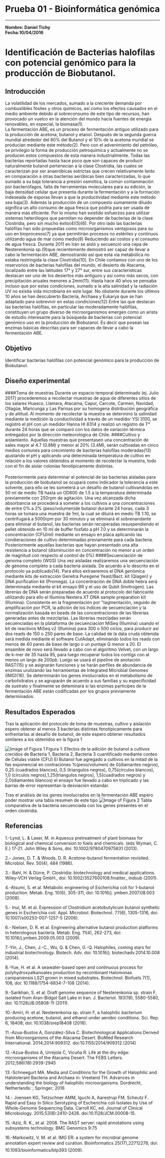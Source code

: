 # Prueba 01 - Bioinformática genómica
___

**Nombre: Daniel Tichy**  
**Fecha:10/04/2016**
&nbsp;

#  Identificación de Bacterias halofilas con potencial genómico para la producción de Biobutanol.

##  Introducción 

La volatilidad de los mercados, sumado a la creciente demanda por combustibles fósiles y otros químicos, así como los efectos causados en el medio ambiente debido al sobreconsumo de este tipo de recursos, han provocado un vuelco en la atención del mundo hacia fuentes de energía renovables, en especial, la biomasa(1).   
La fermentación ABE, es un proceso de fermentación antiguo utilizado para la producción de acetona, butanol y etanol. Después de la segunda guerra mundial alrededor del 60% del Butanol y el 10% de la acetona mundial se producían mediante este método(2). Pero con el advenimiento del petróleo, se privilegio la forma de producción petroquímica y actualmente no se producen estos compuestos de esta manera industrialmente. Todas las bacterias reportadas hasta hace poco que son capaces de producir naturalmente butanol pertenecían a la clase
Clostridia, las cuales se caracterizan por ser anaeróbicas estrictas que crecen relativamente lento en comparación a otras bacterias aeróbicas bien caracterizadas, lo que sumado a su baja tolerancia a presión osmótica, la común contaminación por bacteriófagos, falta de herramientas moleculares para su edición, la baja densidad celular que presenta durante la fermentación 
y a la formación indeseada de esporas llevan a que la productividad mediante este método sea baja(3).
Además la producción de un compuesto sumamente diluido significa un alto consumo de agua fresca que podría para ser usada de manera más eficiente. Por lo mismo han existido esfuerzos para utilizar sistemas heterólogos que permitan no depender de bacterias de la clase Clostridia, pero sin mucho éxito(4)(5)(6).
Por otro lado las bacterias halófilas han sido propuestas como microorganismos ventajosos para su uso en bioprocesos(7) ya que permitirían procesos no estériles y continuos utilizando agua de mar como medio(8) Reduciendo así costos y el  consumo de agua fresca. 
Durante 2011 en Irán se aisló y secuenció una cepa de Nesterenkonia sp.(9)que recientemente demostró ser capaz de llevar a cabo la fermentación ABE, demostrando así que esta vía metabólica no estaba restringida la clase Clostridia(10). 
En Chile contamos con uno de los reservorios de bacterias halofilas del mundo, el desierto de Atacama, localizado entre las latitudes 17° y 27° sur, entre sus caracteristicas destacan ser uno de los desiertos más antiguos y así como más secos, con precipitación anuales menores a 2mm(11). Hasta hace 40 años se pensaba incluso que por estas condiciones, sumado a la alta
salinidad y la radiación UV no existía vida microbiana en este lugar. No obstante durante los últimos 10 años se han descubierto Bacteria, Archaea y Eukarya que se han adaptado para sobrevivir en estas condiciones(12) Entre las que destacan las bacterias halófilas, en particular las moderadamente halófilas, constituyen un grupo diverso de microorganismos emergen 
como un arista de estudio interesante para la búsqueda de bacterias con potencial genómico uso en la producción de Biobutanol.
Es decir que posean las enzimas básicas descritas para ser capaces de llevar a cabo la fermentación ABE. 

##  Objetivo 
Identificar bacterias halófilas con potencial genómico para la producción de Biobutanol. 

##  Diseño experimental

####Toma de muestras
Durante un espacio temporal determinado (ej. Julio 2017) procederemos a recolectar muestras de agua de diferentes sitios 
de los salares Huasco, Llamara, Atacama, Capur, Carcote, Carmen, Navidad, Ollagüe, Maricunga y Las Parinas por su homogena distribución geográfica y de altitud. Al momento de recolectar la muestra se determinó la salinidad mediante la medición la conductividad a través de un medidor YSI 3100, se registró el pH con un medidor Hanna HI 8314 y realizó un registro de T° 
durante 24 horas que se comparó con los datos de variación térmica entregados por la dirección meteorológica de Chile. 
####Cultivo y aislamiento. 
Aquellas muestras que presentasen una concentración de sales mayor al 4.7 (0.8M) y menor al 20% (3.4M), serán cultivadas en cinco medios comunes para crecimiento de bacterias halofilas moderadas(13) ajustando el pH y aplicando una determinada temperatura de cultivo en relación a los valores obtenidos al momento de recolectar la muestra, todo con el fin de aislar colonias fenotípicamente distintas. 
####
Posteriormente para determinar el potencial de las bacterias aisladas para la producción de biobutanol se ocupará como indicador la tolerancia a este solvente, para ello se les someterá a un desafío de butanol cultivandolas en 50 ml de medio TB hasta un OD600 de 1.5 a la temperatura determinada previamente con 250rpm de agitación. 
Una vez alcanzada dicha absorbancia se procederá a someter a los cultivos a una concentraciones de entre 0% a 2% (peso/volumen)de butanol durante 24 horas, cada 3 horas se tomara una muestra de 1ml, la cual se diluirá en medio TB 1:10, se centrifugará a 5000rpm por 30 minutos y se eliminará el sobrenandante para eliminar el butanol, las bacterias serán recuperadas resuspendiendo el pellet 
obtenido en 10 ml de buffer fosfato a pH 7.0 y se determinarán la concentración (CFU/ml) mediante un ensayo en placa  aplicando 
las condieraciones de cultivo determinadas previamente para cada bacteria. Posteriormente aquellas bacterias que hayan presentado una alta resistencia a butanol (disminución en concentración no menor a un orden de magnitud con respecto al control de 0%) 
####Secuenciación de genoma completo (WGS)
Una vez aisladas realizaremos una secuenciación de genoma completo a cada bacteria aislada.
De acuerdo a lo descrito en el protocolo ya publicado(14). Para ellos extraeremos el DNA genómica mediante kits de extracción Genetra Puregene Yeast/Bact. kit (Qiagen) y DNA purification kit (Promega). La concentración de DNA doble hebra será determinada mediante el kit ensayo BR y el uso de Qubit (Invitrogen). 
Las librerías de DNA serán preparadas de acuerdo al protocolo del fabricante utilizando para ello el Illumina Nextera XT DNA sample preparation kit (Illumina). Consistente en la fragmentación por "tagmentación, seguido de amplificación por PCR, la adición de los índices de secuenciación y la normalización basada en beads de las concentraciones de las librerías generadas antes de mezclarlas. Las librerías mezcladas serán secuenciadas en la plataforma de secuenciación MiSeq (Illumina) usando el kit de reactivos MiSeq v2 (Illumina) para 300 o 500 ciclos, para producir así dos reads de 150 o 250 pares de base. 
La calidad de la data cruda obtenida será medida mediante el software CutAdapt, eliminando todos los reads con menos de 40 pares de base de largo o un puntaje Q menor a 20. El ensamble de novo será llevado a cabo con el algoritmo Velvet, con un largo de k-mer de 35 hasta 95, para luego recuperar todos los contigs con al menos un largo de 200pb.
Luego se usará el pipeline de anotación RAST(15) y se asignarán funciones y se harán perfiles de abundancia de enzimas urulizando las herramientas de Integrated Microbial Genomes (IMG)(16). Se determinarán los genes involucrados en el metabolismo de carbohidratos y se agruparán de acuerdo a sus familias y su especificidad de sustrato y finalmente 
se deteminará si las enzimas participes de la fermentación ABE están codificadas por los grupos previamente determinados.

##  Resultados Esperados 
Tras la aplicación del protocolo de toma de muestras, cultivo y aislación espero obtener al menos 3 bacterias distintas fenotipicamente para enfrentarlas al desafío de butanol, de este espero obtener resultados similares a los obtenidos en la figura 1 

![Image of Figura 1](https://raw.githubusercontent.com/Daniel-Tichy/Bioinfo-Geno/master/figura1.png)
Figura 1: Efectos de la adición de butanol a cultivos crecidos de Bacteria 1, Bacteria 2, Bacteria 3 cuantificado mediante conteo de Células viable (CFU)
El Butanol fue agregado a cultivos en la mitad de la fas exponencial en contraciónes %(peso/volumen) de 0(diamantes negros), 0,25 (cuadrados blancos), 0,5 (triangulos negros), 0,75(circulos blancos), 1,0 (circulos negros),1,25(triangulos negros), 1,5(cuadrados negros) y 2,0(diamantes blancos)
el ensayo fue llevado a cabo en triplicado y las barras de error representan la desviación estandar.

Tras el análisis de los genes involucrados en la fermentación ABE espero poder mostrar una tabla resumen de este tipo 
![Image of Figura 2](https://raw.githubusercontent.com/Daniel-Tichy/Bioinfo-Geno/master/figura2.jpg)
Tabla comparativa de la bacteria secuenciada con los genes presentes en el orden clostridia. 

## Referencias

1.-Lynd, L. & Laser, M. in Aqueous pretreatment of plant biomass for biological and chemical conversion to fuels and chemicals. (eds
Wyman, C. E.) 17-21. John Wiley & Sons, doi: 10.1002/9780470975831 (2013).

2.- Jones, D. T. & Woods, D. R. Acetone-butanol fermentation revisited. Microbiol. Rev. 50(4), 484 (1986).

3.- Bahl, H. & Dürre, P. Clostridia: biotechnology and medical applications. Wiley-VCH Verlag GmbH., doi: 10.1002/3527600108.fmatter_
indsub (2001).

4.-Atsumi, S. et al. Metabolic engineering of Escherichia coli for 1-butanol production. Metab. Eng. 10(6), 305-311, doi: 10.1016/j.
ymben.2007.08.003 (2008).

5.- Inui, M. et al. Expression of Clostridium acetobutylicum butanol synthetic genes in Escherichia coli. Appl. Microbiol. Biotechnol.
77(6), 1305-1316, doi: 10.1007/s00253-007-1257-5 (2008).

6.- Nielsen, D. R. et al. Engineering alternative butanol production platforms in heterologous bacteria. Metab. Eng. 11(4), 262-273, doi:
10.1016/j.ymben.2009.05.003 (2009).

7.-Yin, J., Chen, J.-C., Wu, Q. & Chen, G.-Q. Halophiles, coming stars for industrial biotechnology. Biotech. Adv. doi: 10.1016/j.
biotechadv.2014.10.008 (2014).

8.-Yue, H. et al. A seawater-based open and continuous process for polyhydroxyalkanoates production by recombinant Halomonas
campaniensis LS21 grown in mixed substrates. Biotechnol. Biofuels 7(1), 108, doi: 10.1186/1754-6834-7-108 (2014).

9.-Sarikhan, S. et al. Draft genome sequence of Nesterenkonia sp. strain F, isolated from Aran-Bidgol Salt Lake in Iran. J. Bacteriol.
193(19), 5580-5580, doi: 10.1128/JB.05808-11 (2011).

10.-Amiri, H. et al. Nesterenkonia sp. strain F, a halophilic bacterium producing acetone, butanol, and ethanol under aerobic conditions. Sci. 
Rep. 6, 18408; doi: 10.1038/srep18408 (2016).

11.-Azua-Bustos A, González-Silva C. Biotechnological Applications Derived from Microorganisms of the Atacama Desert. BioMed Research International. 
2014;2014:909312. doi:10.1155/2014/909312.(2014)

12.-Azua-Bustos A, Urrejola C, Vicuña R. Life at the dry edge: microorganisms of the Atacama Desert. The FEBS Letters. 2012;586(18):2939-2945

13.-Schneegurt MA. Media and Conditions for the Growth of Halophilic and Halotolerant Bacteria and Archaea in: Vreeland TH. Advances in understanding the biology of halophilic microorganisms. Dordrecht, Netherlands: ; Springer; 2016 

14.- Joensen KG, Tetzschner AMM, Iguchi A, Aarestrup FM, Scheutz F. Rapid and Easy In Silico Serotyping of Escherichia coli Isolates by Use of Whole-Genome Sequencing Data. Carroll KC, ed. Journal of Clinical Microbiology. 2015;53(8):2410-2426. doi:10.1128/JCM.00008-15.

15.-Aziz, R. K., et al. 2008. The RAST server: rapid annotations using subsystems technology. BMC Genomics 9:75

16.-Markowitz, V. M. et al. IMG ER: a system for microbial genome annotation expert review and curation. Bioinformatics 25(17),22712278, doi: 10.1093/bioinformatics/btp393 (2009).













